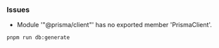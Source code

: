 ### Issues

- Module '"@prisma/client"' has no exported member 'PrismaClient'.

```
pnpm run db:generate
```
